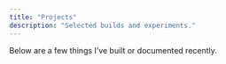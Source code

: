 ```yaml
---
title: "Projects"
description: "Selected builds and experiments."
---
```


Below are a few things I’ve built or documented recently.
